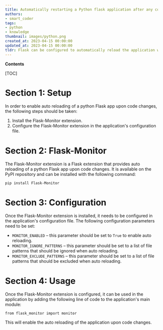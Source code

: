 ```yaml
---
title: Automatically restarting a Python flask application after any code modifications
authors:
- smart_coder
tags:
- python
- knowledge
thumbnail: images/python.png
created_at: 2023-04-15 00:00:00
updated_at: 2023-04-15 00:00:00
tldr: Flask can be configured to automatically reload the application whenever code changes are detected.
---
```


**Contents**

[TOC]

# Section 1: Setup

In order to enable auto reloading of a python Flask app upon code changes, the following steps should be taken:

1. Install the Flask-Monitor extension.
2. Configure the Flask-Monitor extension in the application's configuration file.

# Section 2: Flask-Monitor

The Flask-Monitor extension is a Flask extension that provides auto reloading of a python Flask app upon code changes. It is available on the PyPI repository and can be installed with the following command:

```pip install Flask-Monitor```

# Section 3: Configuration

Once the Flask-Monitor extension is installed, it needs to be configured in the application's configuration file. The following configuration parameters need to be set:

* `MONITOR_ENABLED` – this parameter should be set to `True` to enable auto reloading.
* `MONITOR_IGNORE_PATTERNS` – this parameter should be set to a list of file patterns that should be ignored when auto reloading.
* `MONITOR_EXCLUDE_PATTERNS` – this parameter should be set to a list of file patterns that should be excluded when auto reloading.

# Section 4: Usage

Once the Flask-Monitor extension is configured, it can be used in the application by adding the following line of code to the application's main module:

```from flask_monitor import monitor```

This will enable the auto reloading of the application upon code changes.
